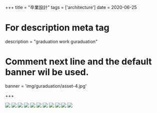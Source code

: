 +++
title = "卒業設計"
tags = ['architecture']
date = 2020-06-25

# For description meta tag
description = "graduation work guraduation"

# Comment next line and the default banner wil be used.
banner = 'img/guraduation/asset-4.jpg'

+++

![](img/guraduation/asset-0.png)
![](img/guraduation/asset-1.png)
![](img/guraduation/asset-2.png)
![](img/guraduation/asset-3.png)
![](img/guraduation/asset-4.png)
![](img/guraduation/asset-5.jpg)
![](img/guraduation/asset-6.jpg)
![](img/guraduation/asset-7.jpg)
![](img/guraduation/asset-8.jpg)
![](img/guraduation/asset-9.jpg)
![](img/guraduation/asset-10.jpg)
